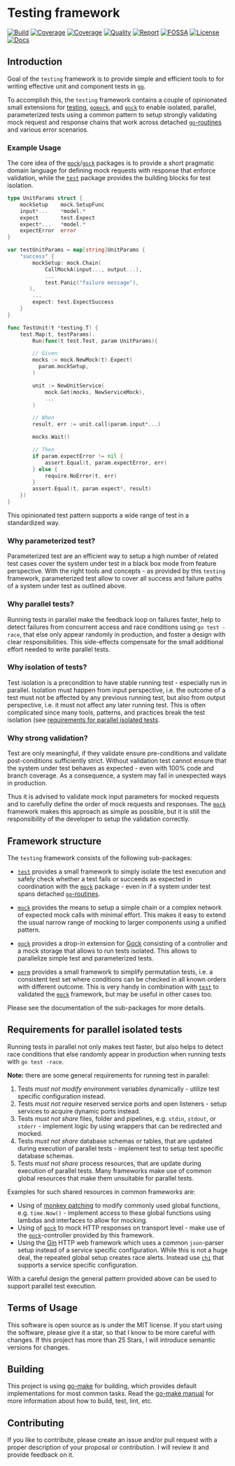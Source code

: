 # Testing framework

[![Build][build-badge]][build-link]
[![Coverage][coveralls-badge]][coveralls-link]
[![Coverage][coverage-badge]][coverage-link]
[![Quality][quality-badge]][quality-link]
[![Report][report-badge]][report-link]
[![FOSSA][fossa-badge]][fossa-link]
[![License][license-badge]][license-link]
[![Docs][docs-badge]][docs-link]
<!--
[![Libraries][libs-badge]][libs-link]
[![Security][security-badge]][security-link]
-->

[build-badge]: https://github.com/tkrop/go-testing/actions/workflows/go.yaml/badge.svg
[build-link]: https://github.com/tkrop/go-testing/actions/workflows/go.yaml

[coveralls-badge]: https://coveralls.io/repos/github/tkrop/go-testing/badge.svg?branch=main
[coveralls-link]: https://coveralls.io/github/tkrop/go-testing?branch=main

[coverage-badge]: https://app.codacy.com/project/badge/Coverage/cc1c47ec5ce0493caf15c08fa72fc78c
[coverage-link]: https://www.codacy.com/gh/tkrop/go-testing/dashboard?utm_source=github.com&utm_medium=referral&utm_content=tkrop/go-testing&utm_campaign=Badge_Coverage

[quality-badge]: https://app.codacy.com/project/badge/Grade/cc1c47ec5ce0493caf15c08fa72fc78c
[quality-link]: https://www.codacy.com/gh/tkrop/go-testing/dashboard?utm_source=github.com&amp;utm_medium=referral&amp;utm_content=tkrop/go-testing&amp;utm_campaign=Badge_Grade

[report-badge]: https://goreportcard.com/badge/github.com/tkrop/go-testing
[report-link]: https://goreportcard.com/report/github.com/tkrop/go-testing

[fossa-badge]: https://app.fossa.com/api/projects/git%2Bgithub.com%2Ftkrop%2Ftesting.svg?type=shield
[fossa-link]: https://app.fossa.com/projects/git%2Bgithub.com%2Ftkrop%2Ftesting?ref=badge_shield

[license-badge]: https://img.shields.io/badge/License-MIT-yellow.svg
[license-link]: https://opensource.org/licenses/MIT

[docs-badge]: https://pkg.go.dev/badge/github.com/tkrop/go-testing.svg
[docs-link]: https://pkg.go.dev/github.com/tkrop/go-testing

<!--
[libs-badge]: https://img.shields.io/librariesio/release/github/tkrop/go-testing
[libs-link]: https://libraries.io/github/tkrop/go-testing

[security-badge]: https://snyk.io/test/github/tkrop/go-testing/main/badge.svg
[security-link]: https://snyk.io/test/github/tkrop/go-testing
-->

## Introduction

Goal of the `testing` framework is to provide simple and efficient tools to for
writing effective unit and component tests in [`go`][go].

To accomplish this, the `testing` framework contains a couple of opinionated
small extensions for [testing][testing], [`gomock`][gomock], and [`gock`][gock]
to enable isolated, parallel, parameterized tests using a common pattern to
setup strongly validating mock request and response chains that work across
detached [`go`-routines][go-routines] and various error scenarios.

[go-routines]: <https://go.dev/tour/concurrency>


### Example Usage

The core idea of the [`mock`](mock)/[`gock`](gock) packages is to provide a
short pragmatic domain language for defining mock requests with response that
enforce validation, while the [`test`](test) package provides the building
blocks for test isolation.

```go
type UnitParams struct {
    mockSetup    mock.SetupFunc
    input*...    *model.*
    expect       test.Expect
    expect*...   *model.*
    expectError  error
}

var testUnitParams = map[string]UnitParams {
    "success" {
        mockSetup: mock.Chain(
            CallMockA(input..., output...),
            ...
            test.Panic("failure message"),
       ),
        ...
        expect: test.ExpectSuccess
    }
}

func TestUnit(t *testing.T) {
    test.Map(t, testParams).
        Run(func(t test.Test, param UnitParams){

        // Given
        mocks := mock.NewMock(t).Expect(
          param.mockSetup,
        )

        unit := NewUnitService(
            mock.Get(mocks, NewServiceMock),
            ...
        )

        // When
        result, err := unit.call(param.input*...)

        mocks.Wait()

        // Then
        if param.expectError != nil {
            assert.Equal(t, param.expectError, err)
        } else {
            require.NoError(t, err)
        }
        assert.Equal(t, param.expect*, result)
    })
}
```

This opinionated test pattern supports a wide range of test in a standardized
way.


### Why parameterized test?

Parameterized test are an efficient way to setup a high number of related test
cases cover the system under test in a black box mode from feature perspective.
With the right tools and concepts - as provided by this `testing` framework,
parameterized test allow to cover all success and failure paths of a system
under test as outlined above.


### Why parallel tests?

Running tests in parallel make the feedback loop on failures faster, help to
detect failures from concurrent access and race conditions using `go test
-race`, that else only appear randomly in production, and foster a design with
clear responsibilities. This side-effects compensate for the small additional
effort needed to write parallel tests.


### Why isolation of tests?

Test isolation is a precondition to have stable running test - especially run
in parallel. Isolation must happen from input perspective, i.e. the outcome of
a test must not be affected by any previous running test, but also from output
perspective, i.e. it must not affect any later running test. This is often
complicated since many tools, patterns, and practices break the test isolation
(see [requirements for parallel isolated
tests](#requirements-for-parallel-isolated-tests).


### Why strong validation?

Test are only meaningful, if they validate ensure pre-conditions and validate
post-conditions sufficiently strict. Without validation test cannot ensure that
the system under test behaves as expected - even with 100% code and branch
coverage. As a consequence, a system may fail in unexpected ways in production.

Thus it is advised to validate mock input parameters for mocked requests and
to carefully define the order of mock requests and responses. The
[`mock`](mock) framework makes this approach as simple as possible, but it is
still the responsibility of the developer to setup the validation correctly.


## Framework structure

The `testing` framework consists of the following sub-packages:

* [`test`](test) provides a small framework to simply isolate the test execution
  and safely check whether a test fails or succeeds as expected in coordination
  with the [`mock`](mock) package - even in if a system under test spans
  detached [`go`-routines][go-routines].

* [`mock`](mock) provides the means to setup a simple chain or a complex network
  of expected mock calls with minimal effort. This makes it easy to extend the
  usual narrow range of mocking to larger components using a unified pattern.

* [`gock`](gock) provides a drop-in extension for [Gock][gock] consisting of a
  controller and a mock storage that allows to run tests isolated. This allows
  to parallelize simple test and parameterized tests.

* [`perm`](perm) provides a small framework to simplify permutation tests, i.e.
  a consistent test set where conditions can be checked in all known orders
  with different outcome. This is very handy in combination with [`test`](test)
  to validated the [`mock`](mock) framework, but may be useful in other cases
  too.

Please see the documentation of the sub-packages for more details.


## Requirements for parallel isolated tests

Running tests in parallel not only makes test faster, but also helps to detect
race conditions that else randomly appear in production  when running tests
with `go test -race`.

**Note:** there are some general requirements for running test in parallel:

1. Tests *must not modify* environment variables dynamically - utilize test
   specific configuration instead.
2. Tests *must not require* reserved service ports and open listeners - setup
   services to acquire dynamic ports instead.
3. Tests *must not share* files, folder and pipelines, e.g. `stdin`, `stdout`,
   or `stderr` - implement logic by using wrappers that can be redirected and
   mocked.
4. Tests *must not share* database schemas or tables, that are updated during
   execution of parallel tests - implement test to setup test specific database
   schemas.
5. Tests *must not share* process resources, that are update during execution
   of parallel tests. Many frameworks make use of common global resources that
   make them unsuitable for parallel tests.

Examples for such shared resources in common frameworks are:

* Using of [monkey patching][monkey] to modify commonly used global functions,
  e.g. `time.Now()` - implement access to these global functions using lambdas
  and interfaces to allow for mocking.
* Using of [`gock`][gock] to mock HTTP responses on transport level - make use
  of the [`gock`](gock)-controller provided by this framework.
* Using the [Gin][gin] HTTP web framework which uses a common `json`-parser
  setup instead of a service specific configuration. While this is not a huge
  deal, the repeated global setup creates race alerts. Instead use [`chi`][chi]
  that supports a service specific configuration.

With a careful design the general pattern provided above can be used to support
parallel test execution.


## Terms of Usage

This software is open source as is under the MIT license. If you start using
the software, please give it a star, so that I know to be more careful with
changes. If this project has more than 25 Stars, I will introduce semantic
versions for changes.


## Building

This project is using [go-make][go-make] for building, which provides default
implementations for most common tasks. Read the [go-make manual][go-make-man]
for more information about how to build, test, lint, etc.

[go-make]: <https://github.com/tkrop/go-make>
[go-make-man]: <https://github.com/tkrop/go-make/MANUAL.md>


## Contributing

If you like to contribute, please create an issue and/or pull request with a
proper description of your proposal or contribution. I will review it and
provide feedback on it.


[go]: <https://go.dev/>
[testing]: <https://pkg.go.dev/testing>
[gomock]: <https://github.com/golang/mock>
[gock]: <https://github.com/h2non/gock>
[monkey]: <https://github.com/bouk/monkey>
[gin]: <https://github.com/gin-gonic/gin>
[chi]: <https://github.com/go-chi/chi>
